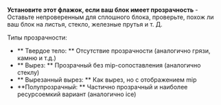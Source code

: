 **Установите этот флажок, если ваш блок имеет прозрачность** - 
Оставьте непроверенным для сплошного блока, проверьте, похож ли ваш блок на листья, стекло, железные прутья и т. Д.

Типы прозрачности:

* ** Твердое тело: ** Отсутствие прозрачности (аналогично грязи, камню и т.д.)
* ** Вырез: ** Прозрачный без mip-сопоставления (аналогично стеклу)
* ** Вырезанный вырез: ** Как вырез, но с отображением mip
* **Полупрозрачный: ** Частично прозрачный и наиболее ресурсоемкий вариант (аналогично ice)